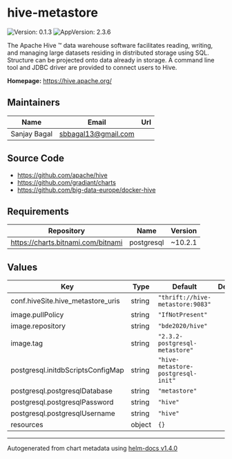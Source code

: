 # hive-metastore

![Version: 0.1.3](https://img.shields.io/badge/Version-0.1.3-informational?style=flat-square) ![AppVersion: 2.3.6](https://img.shields.io/badge/AppVersion-2.3.6-informational?style=flat-square)

The Apache Hive ™ data warehouse software facilitates reading, writing, and managing large datasets residing in distributed storage using SQL. Structure can be projected onto data already in storage. A command line tool and JDBC driver are provided to connect users to Hive.

**Homepage:** <https://hive.apache.org/>

## Maintainers

| Name | Email | Url |
| ---- | ------ | --- |
| Sanjay Bagal | sbbagal13@gmail.com |  |

## Source Code

* <https://github.com/apache/hive>
* <https://github.com/gradiant/charts>
* <https://github.com/big-data-europe/docker-hive>

## Requirements

| Repository | Name | Version |
|------------|------|---------|
| https://charts.bitnami.com/bitnami | postgresql | ~10.2.1 |

## Values

| Key | Type | Default | Description |
|-----|------|---------|-------------|
| conf.hiveSite.hive_metastore_uris | string | `"thrift://hive-metastore:9083"` |  |
| image.pullPolicy | string | `"IfNotPresent"` |  |
| image.repository | string | `"bde2020/hive"` |  |
| image.tag | string | `"2.3.2-postgresql-metastore"` |  |
| postgresql.initdbScriptsConfigMap | string | `"hive-metastore-postgresql-init"` |  |
| postgresql.postgresqlDatabase | string | `"metastore"` |  |
| postgresql.postgresqlPassword | string | `"hive"` |  |
| postgresql.postgresqlUsername | string | `"hive"` |  |
| resources | object | `{}` |  |

----------------------------------------------
Autogenerated from chart metadata using [helm-docs v1.4.0](https://github.com/norwoodj/helm-docs/releases/v1.4.0)
